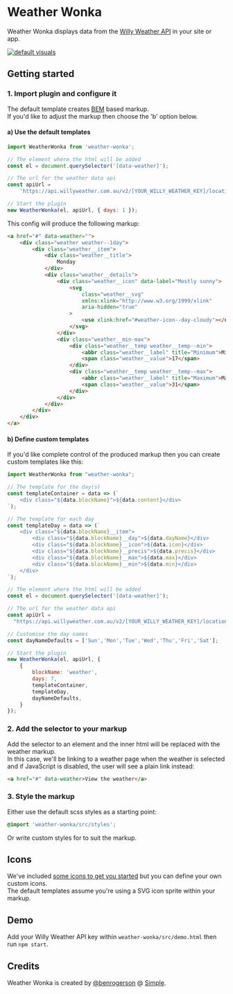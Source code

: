 # Weather Wonka

Weather Wonka displays data from the [Willy Weather API](https://www.willyweather.com.au/info/api.html) in your site or app.

[![default visuals](https://raw.githubusercontent.com/simple-integrated-marketing/weather-wonka/master/screenie.gif)](https://raw.githubusercontent.com/simple-integrated-marketing/weather-wonka/master/screenie.gif)

## Getting started

### 1. Import plugin and configure it

The default template creates [BEM](http://getbem.com/introduction/]) based markup.<br/>
If you'd like to adjust the markup then choose the 'b' option below.

#### a) Use the default templates

```js
import WeatherWonka from 'weather-wonka';

// The element where the html will be added
const el = document.querySelector('[data-weather]');

// The url for the weather data api
const apiUrl =
    'https://api.willyweather.com.au/v2/[YOUR_WILLY_WEATHER_KEY]/locations/8672/weather.json?forecasts=weather';

// Start the plugin
new WeatherWonka(el, apiUrl, { days: 1 });
```

This config will produce the following markup:

```html
<a href="#" data-weather="">
    <div class="weather weather--1day">
        <div class="weather__item">
            <div class="weather__title">
                Monday
            </div>
            <div class="weather__details">
                <div class="weather__icon" data-label="Mostly sunny">
                    <svg
                        class="weather__svg"
                        xmlns:xlink="http://www.w3.org/1999/xlink"
                        aria-hidden="true"
                    >
                        <use xlink:href="#weather-icon--day-cloudy"></use>
                    </svg>
                </div>
                <div class="weather__min-max">
                    <div class="weather__temp weather__temp--min">
                        <abbr class="weather__label" title="Minimum">Min</abbr>
                        <span class="weather__value">17</span>
                    </div>
                    <div class="weather__temp weather__temp--max">
                        <abbr class="weather__label" title="Maximum">Max</abbr>
                        <span class="weather__value">31</span>
                    </div>
                </div>
            </div>
        </div>
    </div>
</a>
```

#### b) Define custom templates

If you'd like complete control of the produced markup then you can create custom templates like this:

```js
import WeatherWonka from "weather-wonka";

// The template for the day(s)
const templateContainer = data => (`
    <div class="${data.blockName}">${data.content}</div>
`);

// The template for each day
const templateDay = data => (`
    <div class="${data.blockName}__item">
        <div class="${data.blockName}__day">${data.dayName}</div>
        <div class="${data.blockName}__icon">${data.icon}</div>
        <div class="${data.blockName}__precis">${data.precis}</div>
        <div class="${data.blockName}__max">${data.max}</div>
        <div class="${data.blockName}__min">${data.min}</div>
    </div>
`);

// The element where the html will be added
const el = document.querySelector('[data-weather]');

// The url for the weather data api
const apiUrl =
  "https://api.willyweather.com.au/v2/[YOUR_WILLY_WEATHER_KEY]/locations/8672/weather.json?forecasts=weather";

// Customise the day names
const dayNameDefaults = ['Sun','Mon','Tue','Wed','Thu','Fri','Sat'];

// Start the plugin
new WeatherWonka(el, apiUrl, {
    {
        blockName: 'weather',
        days: 7,
        templateContainer,
        templateDay,
        dayNameDefaults,
    }
});
```

### 2. Add the selector to your markup

Add the selector to an element and the inner html will be replaced with the weather markup.<br/>
In this case, we'll be linking to a weather page when the weather is selected and if JavaScript is disabled, the user will see a plain link instead:

```html
<a href="#" data-weather>View the weather</a>
```

### 3. Style the markup

Either use the default scss styles as a starting point:

```scss
@import 'weather-wonka/src/styles';
```
Or write custom styles for to suit the markup.

## Icons

We've included [some icons to get you started](https://raw.githubusercontent.com/simple-integrated-marketing/weather-wonka/master/icon-examples.zip) but you can define your own custom icons.<br>
The default templates assume you're using a SVG icon sprite within your markup.

## Demo

Add your Willy Weather API key within `weather-wonka/src/demo.html` then run `npm start`.


## Credits

Weather Wonka is created by [@benrogerson](https://twitter.com/benrogerson) @ [Simple](<[Simple](https://simple.com.au)>).